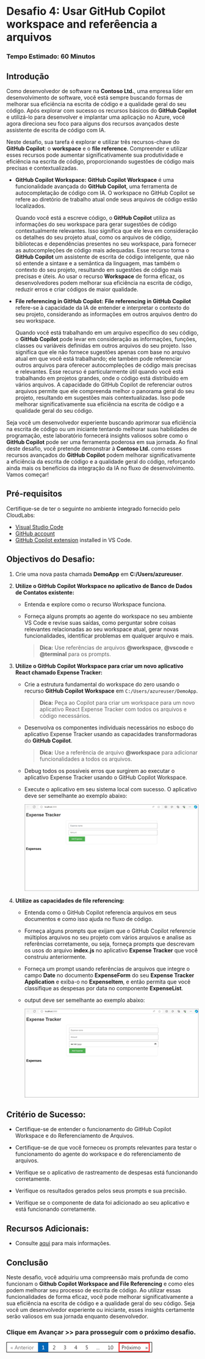 # Desafio 4: Usar GitHub Copilot workspace and referêencia a arquivos

### Tempo Estimado: 60 Minutos

## Introdução

Como desenvolvedor de software na **Contoso Ltd.**, uma empresa líder em desenvolvimento de software, você está sempre buscando formas de melhorar sua eficiência na escrita de código e a qualidade geral do seu código. Após explorar com sucesso os recursos básicos do **GitHub Copilot** e utilizá-lo para desenvolver e implantar uma aplicação no Azure, você agora direciona seu foco para alguns dos recursos avançados deste assistente de escrita de código com IA.

Neste desafio, sua tarefa é explorar e utilizar três recursos-chave do **GitHub Copilot**: o **workspace** e o **file reference**. Compreender e utilizar esses recursos pode aumentar significativamente sua produtividade e eficiência na escrita de código, proporcionando sugestões de código mais precisas e contextualizadas.

- **GitHub Copilot Workspace:** **GitHub Copilot Workspace** é uma funcionalidade avançada do **GitHub Copilot**, uma ferramenta de autocompletação de código com IA. O workspace no GitHub Copilot se refere ao diretório de trabalho atual onde seus arquivos de código estão localizados.

   Quando você está a escreve código, o **GitHub Copilot** utiliza as informações do seu workspace para gerar sugestões de código contextualmente relevantes. Isso significa que ele leva em consideração os detalhes do seu projeto atual, como os arquivos de código, bibliotecas e dependências presentes no seu workspace, para fornecer as autocompleções de código mais adequadas. Esse recurso torna o **GitHub Copilot** um assistente de escrita de código inteligente, que não só entende a sintaxe e a semântica da linguagem, mas também o contexto do seu projeto, resultando em sugestões de código mais precisas e úteis.
   Ao usar o recurso **Workspace** de forma eficaz, os desenvolvedores podem melhorar sua eficiência na escrita de código, reduzir erros e criar códigos de maior qualidade.

- **File referencing in GitHub Copilot:** **File referencing in GitHub Copilot** refere-se à capacidade da IA de entender e interpretar o contexto do seu projeto, considerando as informações em outros arquivos dentro do seu workspace.

   Quando você está trabalhando em um arquivo específico do seu código, o **GitHub Copilot** pode levar em consideração as informações, funções, classes ou variáveis definidas em outros arquivos do seu projeto. Isso significa que ele não fornece sugestões apenas com base no arquivo atual em que você está trabalhando; ele também pode referenciar outros arquivos para oferecer autocompleções de código mais precisas e relevantes. Esse recurso é particularmente útil quando você está trabalhando em projetos grandes, onde o código está distribuído em vários arquivos. A capacidade do GitHub Copilot de referenciar outros arquivos permite que ele compreenda melhor o panorama geral do seu projeto, resultando em sugestões mais contextualizadas. Isso pode melhorar significativamente sua eficiência na escrita de código e a qualidade geral do seu código.

Seja você um desenvolvedor experiente buscando aprimorar sua eficiência na escrita de código ou um iniciante tentando melhorar suas habilidades de programação, este laboratório fornecerá insights valiosos sobre como o **GitHub Copilot** pode ser uma ferramenta poderosa em sua jornada. Ao final deste desafio, você pretende demonstrar à **Contoso Ltd.** como esses recursos avançados do **GitHub Copilot** podem melhorar significativamente a eficiência da escrita de código e a qualidade geral do código, reforçando ainda mais os benefícios da integração da IA no fluxo de desenvolvimento. Vamos começar!

## Pré-requisitos

Certifique-se de ter o seguinte no ambiente integrado fornecido pelo CloudLabs:

- [Visual Studio Code](https://code.visualstudio.com/)
- [GitHub account](https://github.com/)
- [GitHub Copilot extension](https://marketplace.visualstudio.com/items?itemName=GitHub.copilot) installed in VS Code.

## Objectivos do Desafio:

1. Crie uma nova pasta chamada **DemoApp** em **C:/Users/azureuser**.

2. **Utilize o GitHub Copilot Workspace no aplicativo de Banco de Dados de Contatos existente:**

   - Entenda e explore como o recurso Workspace funciona.

   - Forneça alguns prompts ao agente do workspace no seu ambiente VS Code e revise suas saídas, como perguntar sobre coisas relevantes relacionadas ao seu workspace atual, gerar novas funcionalidades, identificar problemas em qualquer arquivo e mais.

     >**Dica:** Use referências de arquivos **@workspace**, **@vscode** e **@terminal** para os prompts.

3. **Utilize o GitHub Copilot Workspace para criar um novo aplicativo React chamado Expense Tracker:**

   - Crie a estrutura fundamental do workspace do zero usando o recurso **GitHub Copilot Workspace** em `C:/Users/azureuser/DemoApp`.

     >**Dica:** Peça ao Copilot para criar um workspace para um novo aplicativo React Expense Tracker com todos os arquivos e código necessários.

   - Desenvolva os componentes individuais necessários no esboço do aplicativo Expense Tracker usando as capacidades transformadoras do **GitHub Copilot**.

     >**Dica:** Use a referência de arquivo **@workspace** para adicionar funcionalidades a todos os arquivos.

   - Debug todos os possíveis erros que surgirem ao executar o aplicativo Expense Tracker usando o GitHub Copilot Workspace.

   - Execute o aplicativo em seu sistema local com sucesso. O aplicativo deve ser semelhante ao exemplo abaixo:

      ![](../../media/app-working.png)

   <validation step="76e12adb-fdce-4aea-a013-b0f721a72995" />

   <validation step="2458065d-db29-4909-a6a8-6be48c96d04b" />

4. **Utilize as capacidades de file referencing:**

      - Entenda como o GitHub Copilot referencia arquivos em seus documentos e como isso ajuda no fluxo de código.

      - Forneça alguns prompts que exijam que o GitHub Copilot referencie múltiplos arquivos no seu projeto com vários arquivos e analise as referências corretamente, ou seja, forneça prompts que descrevam os usos do arquivo **index.js** no aplicativo **Expense Tracker** que você construiu anteriormente.

      - Forneça um prompt usando referências de arquivos que integre o campo **Date** no documento **ExpenseForm** do seu **Expense Tracker Application** e exiba-o no **ExpenseItem**, e então permita que você classifique as despesas por data no componente **ExpenseList**.

      - output deve ser semelhante ao exemplo abaixo:

         ![](../../media/app-working-date.png)

## Critério de Sucesso:

- Certifique-se de entender o funcionamento do GitHub Copilot Workspace e do Referenciamento de Arquivos.

- Certifique-se de que você forneceu os prompts relevantes para testar o funcionamento do agente do workspace e do referenciamento de arquivos.

- Verifique se o aplicativo de rastreamento de despesas está funcionando corretamente.

- Verifique os resultados gerados pelos seus prompts e sua precisão.

- Verifique se o componente de data foi adicionado ao seu aplicativo e está funcionando corretamente.

## Recursos Adicionais:

- Consulte [aqui](https://githubnext.com/projects/copilot-workspace/) para mais informações.

## Conclusão

Neste desafio, você adquiriu uma compreensão mais profunda de como funcionam o **Github Copilot Workspace and File Referencing** e como eles podem melhorar seu processo de escrita de código. Ao utilizar essas funcionalidades de forma eficaz, você pode melhorar significativamente a sua eficiência na escrita de código e a qualidade geral do seu código. Seja você um desenvolvedor experiente ou iniciante, esses insights certamente serão valiosos em sua jornada enquanto desenvolvedor.

### Clique em Avançar >> para prosseguir com o próximo desafio.

![](../../media/next-page-p.png)